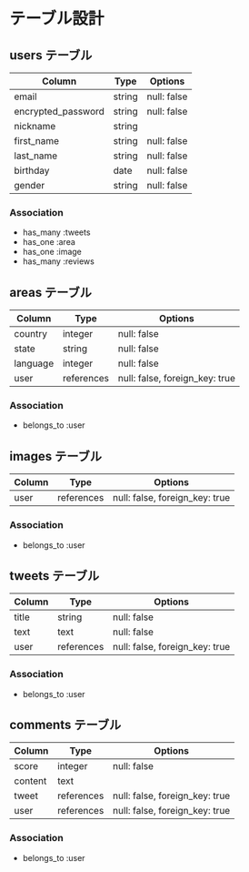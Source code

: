 # テーブル設計

## users テーブル

| Column             | Type   | Options     |
| ------------------ | ------ | ----------- |
| email              | string | null: false |
| encrypted_password | string | null: false |
| nickname           | string |             |
| first_name         | string | null: false |
| last_name          | string | null: false |
| birthday           | date   | null: false |
| gender             | string | null: false |

### Association
- has_many :tweets
- has_one  :area
- has_one  :image
- has_many :reviews

## areas テーブル

| Column   | Type       | Options                        |
| -------- | ---------- | ------------------------------ |
| country  | integer    | null: false                    |
| state    | string     | null: false                    |
| language | integer    | null: false                    |
| user     | references | null: false, foreign_key: true |

### Association
- belongs_to  :user

## images テーブル

| Column   | Type       | Options                        |
| -------- | ---------- | ------------------------------ |
| user     | references | null: false, foreign_key: true |

### Association
- belongs_to  :user

## tweets テーブル

| Column | Type       | Options                        |
| ------ | ---------- | ------------------------------ |
| title  | string     | null: false                    |
| text   | text       | null: false                    |
| user   | references | null: false, foreign_key: true |

### Association
- belongs_to  :user

## comments テーブル

| Column  | Type       | Options                        |
| ------- | ---------- | ------------------------------ |
| score   | integer    | null: false                    |
| content | text       |                                |
| tweet   | references | null: false, foreign_key: true |
| user    | references | null: false, foreign_key: true |

### Association
- belongs_to  :user


